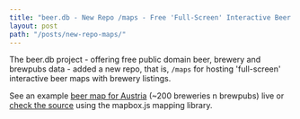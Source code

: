 ```yaml
---
title: "beer.db - New Repo /maps - Free 'Full-Screen' Interactive Beer Maps w/ Brewery Listings"
layout: post
path: "/posts/new-repo-maps/"
---
```


The beer.db project - offering free public domain beer, brewery and brewpubs data - added a new repo, that is, `/maps`
for hosting 'full-screen' interactive beer maps with brewery listings.

See an example [beer map for Austria](http://openbeer.github.io/maps/at) (~200 breweries n brewpubs)
live or [check the source](https://github.com/openbeer/maps) using the mapbox.js mapping library.
